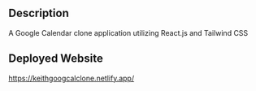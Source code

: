 ## Description
A Google Calendar clone application utilizing React.js and Tailwind CSS 

## Deployed Website
https://keithgoogcalclone.netlify.app/